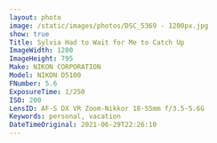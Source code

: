 ```yaml
---
layout: photo
image: /static/images/photos/DSC_5369 - 1200px.jpg
show: true
Title: Sylvia Had to Wait for Me to Catch Up
ImageWidth: 1200
ImageHeight: 795
Make: NIKON CORPORATION
Model: NIKON D5100
FNumber: 5.6
ExposureTime: 1/250
ISO: 200
LensID: AF-S DX VR Zoom-Nikkor 18-55mm f/3.5-5.6G
Keywords: personal, vacation
DateTimeOriginal: 2021-06-29T22:26:10
---
```

